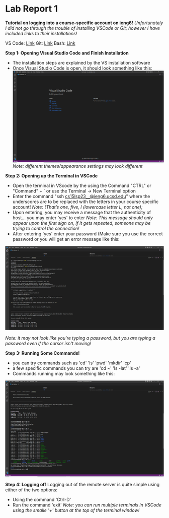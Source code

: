 Lab Report 1
============
**Tutorial on logging into a course-specific account on ieng6!**
*Unfortunately I did not go through the trouble of installing VSCode or Git;
however I have included links to their installations!*

VS Code: [Link](https://code.visualstudio.com/)
Git: [Link](https://gitforwindows.org/)
Bash: [Link](https://stackoverflow.com/questions/42606837/how-do-i-use-bash-on-windows-from-the-visual-studio-code-integrated-terminal/50527994#50527994)

**Step 1: Opening Visual Studio Code and Finish Installation**
- The installation steps are explained by the VS installation software
- Once Visual Studio Code is open, it should look something like this:
![Image](VS.png)
*Note: different themes/appearance settings may look different*

**Step 2: Opening up the Terminal in VSCode**
- Open the terminal in VScode by the using the Command "CTRL" or "Command" + ` or use the Terminal -> New Terminal option
- Enter the command "ssh cs15lsp23__@ieng6.ucsd.edu" where the underscores are to be replaced with the letters in your course specific account!
*Note: (That’s one, five, l (lowercase letter L, not one);*
 - Upon entering, you may receive a message that the authenticity of host... you may enter 'yes' to enter
 *Note: This message should only appear upon the first sign on, if it gets repeated, someone may be trying to control the connection!*
  - After entering 'yes' enter your password (Make sure you use the correct password or you will get an error message like this:
 
 ![Image](Log.png)
 
 *Note: it may not look like you're typing a password, but you are typing a password even if the cursor isn't moving!*
  
  **Step 3: Running Some Commands!**
  - you can try commands such as 'cd' 'ls' 'pwd' 'mkdir' 'cp'
  - a few specific commands you can try are 'cd ~' 'ls -lat' 'ls -a'
  - Commands running may look something like this:
  
  ![Image](Term.png)
  
  **Step 4: Logging off**
  Logging out of the remote server is quite simple using either of the two options:
  - Using the command 'Ctrl-D'
  - Run the command 'exit'
  *Note: you can run multiple terminals in VSCode using the smalle '+' button at the top of the terminal window!*
  

